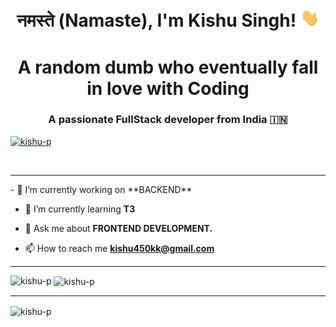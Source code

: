 <h1 align="center"> नमस्ते (Namaste), I'm Kishu Singh! <img src="https://raw.githubusercontent.com/ABSphreak/ABSphreak/master/gifs/Hi.gif" width="30px"></h1>
<h1 align="center"> A random dumb who eventually fall in love with Coding</h1>
<h3 align="center">A passionate FullStack developer from India 🇮🇳</h3>

<p align="left"> <a href="https://github.com/ryo-ma/github-profile-trophy"><img src="https://github-profile-trophy.vercel.app/?username=kishu-p" alt="kishu-p" /></a> </p>

<p align="left"> <a href="https://twitter.com/" target="blank"><img src="https://img.shields.io/twitter/follow/?logo=twitter&style=for-the-badge" alt="" /></a> </p>
<hr>
- 🔭 I’m currently working on **BACKEND**

- 🌱 I’m currently learning **T3**

- 💬 Ask me about **FRONTEND DEVELOPMENT.**

- 📫 How to reach me **kishu450kk@gmail.com**

<hr>
<p><img align="left" src="https://github-readme-stats.vercel.app/api/top-langs?username=kishu-p&show_icons=true&theme=dark&locale=en&layout=compact" alt="kishu-p" /></p>

<p>&nbsp;<img align="center" src="https://github-readme-stats.vercel.app/api?username=kishu-p&show_icons=true&theme=dark&locale=en" alt="kishu-p" /></p>
<hr>
<p><img align="center" src="https://github-readme-streak-stats.herokuapp.com/?user=kishu-p&theme=dark" alt="kishu-p" /></p>
